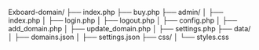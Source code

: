 Exboard-domain/
├── index.php
├── buy.php
├── admin/
│   ├── index.php
│   ├── login.php
│   ├── logout.php
│   ├── config.php
│   ├── add_domain.php
│   ├── update_domain.php
│   ├── settings.php
├── data/
│   ├── domains.json
│   ├── settings.json
├── css/
│   └── styles.css
